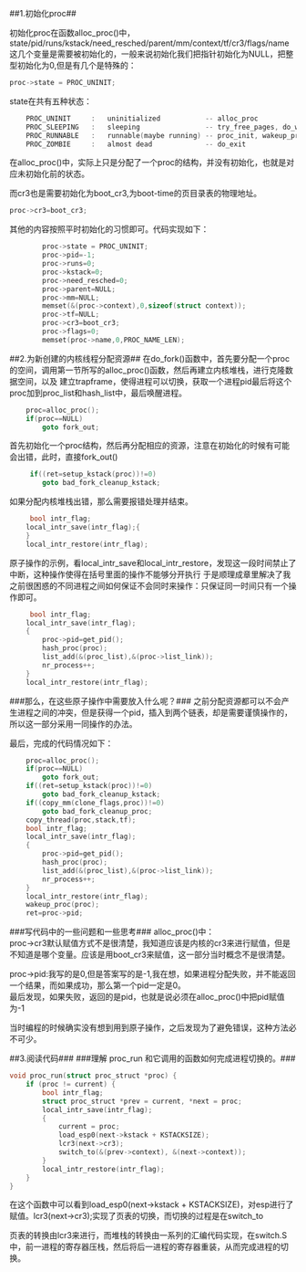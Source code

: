##1.初始化proc##

初始化proc在函数alloc_proc()中，state/pid/runs/kstack/need_resched/parent/mm/context/tf/cr3/flags/name
这几个变量是需要被初始化的，一般来说初始化我们把指针初始化为NULL，把整型初始化为0,但是有几个是特殊的：<br />
```c
proc->state = PROC_UNINIT;
```
state在共有五种状态：<br />
```c
    PROC_UNINIT     :   uninitialized           -- alloc_proc
    PROC_SLEEPING   :   sleeping                -- try_free_pages, do_wait, do_sleep
    PROC_RUNNABLE   :   runnable(maybe running) -- proc_init, wakeup_proc, 
    PROC_ZOMBIE     :   almost dead             -- do_exit
```
在alloc_proc()中，实际上只是分配了一个proc的结构，并没有初始化，也就是对应未初始化前的状态。<br />

而cr3也是需要初始化为boot_cr3,为boot-time的页目录表的物理地址。
```c
proc->cr3=boot_cr3;
```
其他的内容按照平时初始化的习惯即可。代码实现如下：
```c
        proc->state = PROC_UNINIT;
        proc->pid=-1;
    	proc->runs=0;
    	proc->kstack=0;
    	proc->need_resched=0;
    	proc->parent=NULL;
    	proc->mm=NULL;
    	memset(&(proc->context),0,sizeof(struct context));
    	proc->tf=NULL;
    	proc->cr3=boot_cr3;
    	proc->flags=0;
    	memset(proc->name,0,PROC_NAME_LEN);
```
##2.为新创建的内核线程分配资源##
在do_fork()函数中，首先要分配一个proc的空间，调用第一节所写的alloc_proc()函数，然后再建立内核堆栈，进行克隆数据空间，以及
建立trapframe，使得进程可以切换，获取一个进程pid最后将这个proc加到proc_list和hash_list中，最后唤醒进程。<br />

```c
    proc=alloc_proc();
    if(proc==NULL)
        goto fork_out;
```
首先初始化一个proc结构，然后再分配相应的资源，注意在初始化的时候有可能会出错，此时，直接fork_out()
```c
     if((ret=setup_kstack(proc))!=0)
        goto bad_fork_cleanup_kstack;
```
如果分配内核堆栈出错，那么需要报错处理并结束。
```c
     bool intr_flag;
    local_intr_save(intr_flag);{
    }
    local_intr_restore(intr_flag);
```
原子操作的示例，看local_intr_save和local_intr_restore，发现这一段时间禁止了中断，这种操作使得在括号里面的操作不能够分开执行
于是顺理成章里解决了我之前很困惑的不同进程之间如何保证不会同时来操作：只保证同一时间只有一个操作即可。
```c
     bool intr_flag;
    local_intr_save(intr_flag);
    {
        proc->pid=get_pid();
    	hash_proc(proc);
    	list_add(&(proc_list),&(proc->list_link));
    	nr_process++;
    }
    local_intr_restore(intr_flag);
```
###那么，在这些原子操作中需要放入什么呢？###
之前分配资源都可以不会产生进程之间的冲突，但是获得一个pid，插入到两个链表，却是需要谨慎操作的，所以这一部分采用一同操作的办法。

最后，完成的代码情况如下：
```c
    proc=alloc_proc();
    if(proc==NULL)
        goto fork_out;
    if((ret=setup_kstack(proc))!=0)
    	goto bad_fork_cleanup_kstack;
    if((copy_mm(clone_flags,proc))!=0)
    	goto bad_fork_cleanup_proc;
    copy_thread(proc,stack,tf);
    bool intr_flag;
    local_intr_save(intr_flag);
    {
    	proc->pid=get_pid();
    	hash_proc(proc);
    	list_add(&(proc_list),&(proc->list_link));
    	nr_process++;
    }
    local_intr_restore(intr_flag);
    wakeup_proc(proc);
    ret=proc->pid;
```


###写代码中的一些问题和一些思考###
alloc_proc()中：<br />
proc->cr3默认赋值方式不是很清楚，我知道应该是内核的cr3来进行赋值，但是不知道是哪个变量。应该是用boot_cr3来赋值，这一部分当时概念不是很清楚。<br />

proc->pid:我写的是0,但是答案写的是-1,我在想，如果进程分配失败，并不能返回一个结果，而如果成功，那么第一个pid一定是0。<br />
最后发现，如果失败，返回的是pid，也就是说必须在alloc_proc()中把pid赋值为-1

当时编程的时候确实没有想到用到原子操作，之后发现为了避免错误，这种方法必不可少。

##3.阅读代码###
###理解    proc_run	和它调用的函数如何完成进程切换的。###
```c
void proc_run(struct proc_struct *proc) {
    if (proc != current) {
        bool intr_flag;
        struct proc_struct *prev = current, *next = proc;
        local_intr_save(intr_flag);
        {
            current = proc;
            load_esp0(next->kstack + KSTACKSIZE);
            lcr3(next->cr3);
            switch_to(&(prev->context), &(next->context));
        }
        local_intr_restore(intr_flag);
    }
}
```
在这个函数中可以看到load_esp0(next->kstack + KSTACKSIZE)，对esp进行了赋值。lcr3(next->cr3);实现了页表的切换，而切换的过程是在switch_to<br />

页表的转换由lcr3来进行，而堆栈的转换由一系列的汇编代码实现，在switch.S中，前一进程的寄存器压栈，然后将后一进程的寄存器重装，从而完成进程的切换。


